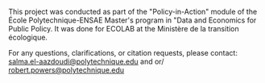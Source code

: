 This project was conducted as part of the "Policy-in-Action" module of the École Polytechnique-ENSAE Master's program in "Data and Economics for Public Policy. It was done for ECOLAB at the Ministère de la transition écologique.

For any questions, clarifications, or citation requests, please contact: salma.el-aazdoudi@polytechnique.edu and or/ robert.powers@polytechnique.edu
